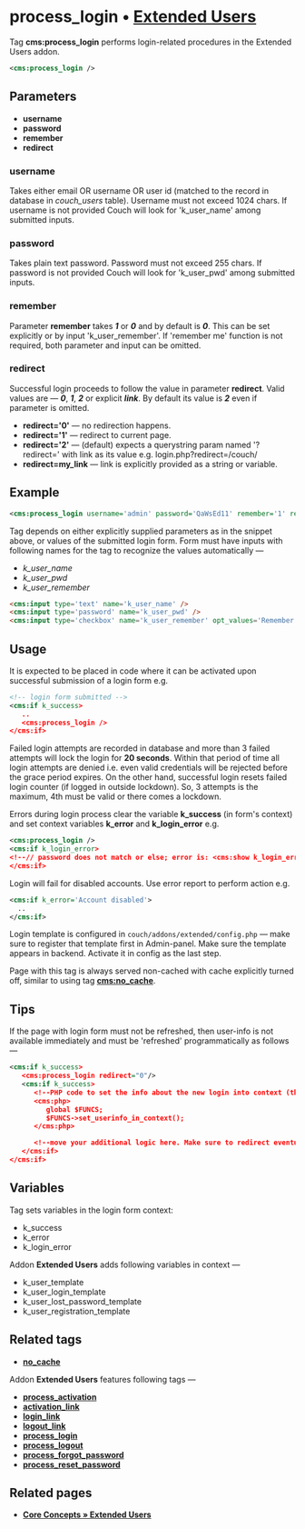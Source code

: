 # process_login • [**Extended Users**](#related-pages)

Tag **cms:process_login** performs login-related procedures in the Extended Users addon.

```xml
<cms:process_login />
```

## Parameters

* **username**
* **password**
* **remember**
* **redirect**

### username

Takes either email OR username OR user id (matched to the record in database in *couch_users* table). Username must not exceed 1024 chars. If username is not provided Couch will look for 'k_user_name' among submitted inputs.

### password

Takes plain text password. Password must not exceed 255 chars.
If password is not provided Couch will look for 'k_user_pwd' among submitted inputs.

### remember

Parameter **remember** takes ***1*** or ***0*** and by default is ***0***. This can be set explicitly or by input 'k_user_remember'. If 'remember me' function is not required, both parameter and input can be omitted.

### redirect

Successful login proceeds to follow the value in parameter **redirect**. Valid values are — ***0***, ***1***, ***2*** or explicit ***link***. By default its value is ***2*** even if parameter is omitted.

* **redirect='0'** — no redirection happens.
* **redirect='1'** — redirect to current page.
* **redirect='2'** — (default) expects a querystring param named '?redirect=' with link as its value e.g. login.php?redirect=/couch/
* **redirect=my_link** — link is explicitly provided as a string or variable.

## Example

```xml
<cms:process_login username='admin' password='QaWsEd11' remember='1' redirect=k_site_link />
```

Tag depends on either explicitly supplied parameters as in the snippet above, or values of the submitted login form. Form must have inputs with following names for the tag to recognize the values automatically —

* *k_user_name*
* *k_user_pwd*
* *k_user_remember*

```html
<cms:input type='text' name='k_user_name' />
<cms:input type='password' name='k_user_pwd' />
<cms:input type='checkbox' name='k_user_remember' opt_values='Remember me=1' />
```

## Usage

It is expected to be placed in code where it can be activated upon successful submission of a login form e.g.

```xml
<!-- login form submitted -->
<cms:if k_success>
   ..
   <cms:process_login />
</cms:if>
```

Failed login attempts are recorded in database and more than 3 failed attempts will lock the login for **20 seconds**. Within that period of time all login attempts are denied i.e. even valid credentials will be rejected before the grace period expires. On the other hand, successful login resets failed login counter (if logged in outside lockdown). So, 3 attempts is the maximum, 4th must be valid or there comes a lockdown.

Errors during login process clear the variable **k_success** (in form's context) and set context variables **k_error** and **k_login_error** e.g.

```xml
<cms:process_login />
<cms:if k_login_error>
<!--// password does not match or else; error is: <cms:show k_login_error />-->
</cms:if>
```

Login will fail for disabled accounts. Use error report to perform action e.g.

```xml
<cms:if k_error='Account disabled'>
  ..
</cms:if>
```

Login template is configured in `couch/addons/extended/config.php` — make sure to register that template first in Admin-panel. Make sure the template appears in backend. Activate it in config as the last step.

Page with this tag is always served non-cached with cache explicitly turned off, similar to using tag [**cms:no_cache**](#related-tags).

## Tips

If the page with login form must not be refreshed, then user-info is not available immediately and must be 'refreshed' programmatically as follows —

```xml
<cms:if k_success>
   <cms:process_login redirect="0"/>
   <cms:if k_success>
      <!--PHP code to set the info about the new login into context (this would have happened automatically had the page refreshed).-->
      <cms:php>
         global $FUNCS;
         $FUNCS->set_userinfo_in_context();
      </cms:php>

      <!--move your additional logic here. Make sure to redirect eventually-->
   </cms:if>
</cms:if>
```

## Variables

Tag sets variables in the login form context:

* k_success
* k_error
* k_login_error

Addon **Extended Users** adds following variables in context —

* k_user_template
* k_user_login_template
* k_user_lost_password_template
* k_user_registration_template

## Related tags

* [**no_cache**](https://github.com/trendoman/Midware/tree/main/tags-reference/no_cache.md)

Addon **Extended Users** features following tags —

* [**process_activation**](https://github.com/trendoman/Midware/tree/main/tags-reference/Extended-Users/process_activation.md)
* [**activation_link**](https://github.com/trendoman/Midware/tree/main/tags-reference/Extended-Users/activation_link.md)
* [**login_link**](https://github.com/trendoman/Midware/tree/main/tags-reference/Extended-Users/login_link.md)
* [**logout_link**](https://github.com/trendoman/Midware/tree/main/tags-reference/Extended-Users/logout_link.md)
* [**process_login**](https://github.com/trendoman/Midware/tree/main/tags-reference/Extended-Users/process_login.md)
* [**process_logout**](https://github.com/trendoman/Midware/tree/main/tags-reference/Extended-Users/process_logout.md)
* [**process_forgot_password**](https://github.com/trendoman/Midware/tree/main/tags-reference/Extended-Users/process_forgot_password.md)
* [**process_reset_password**](https://github.com/trendoman/Midware/tree/main/tags-reference/Extended-Users/process_reset_password.md)

## Related pages

* [**Core Concepts &raquo; Extended Users**](https://github.com/trendoman/Midware/tree/main/concepts/Extended-Users)

